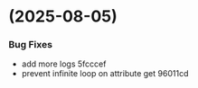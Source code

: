 #  (2025-08-05)


### Bug Fixes

* add more logs 5fcccef
* prevent infinite loop on attribute get 96011cd



